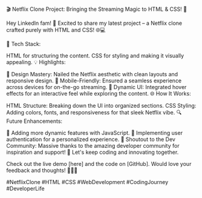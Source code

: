 🎬 Netflix Clone Project: Bringing the Streaming Magic to HTML & CSS! 🚀

Hey LinkedIn fam! 👋 Excited to share my latest project – a Netflix clone crafted purely with HTML and CSS! 🌐💻

🚧 Tech Stack:

HTML for structuring the content.
CSS for styling and making it visually appealing.
💡 Highlights:

🎨 Design Mastery: Nailed the Netflix aesthetic with clean layouts and responsive design.
📱 Mobile-Friendly: Ensured a seamless experience across devices for on-the-go streaming.
🎥 Dynamic UI: Integrated hover effects for an interactive feel while exploring the content.
🌐 How It Works:

HTML Structure: Breaking down the UI into organized sections.
CSS Styling: Adding colors, fonts, and responsiveness for that sleek Netflix vibe.
🔍 Future Enhancements:

🌈 Adding more dynamic features with JavaScript.
🌟 Implementing user authentication for a personalized experience.
🙌 Shoutout to the Dev Community:
Massive thanks to the amazing developer community for inspiration and support! 🚀 Let's keep coding and innovating together.

Check out the live demo [here] and the code on [GitHub]. Would love your feedback and thoughts! 🚀👩‍💻

#NetflixClone #HTML #CSS #WebDevelopment #CodingJourney #DeveloperLife
